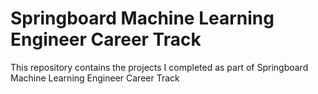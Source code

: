 # Springboard Machine Learning Engineer Career Track
This repository contains the projects I completed as part of Springboard Machine Learning Engineer Career Track
